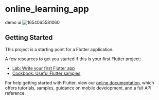 # online_learning_app

demo ui
![1654065581060](https://user-images.githubusercontent.com/66944039/171343488-8f85a481-0554-4fef-a1c1-9200c0a7a94d.jpg)


## Getting Started

This project is a starting point for a Flutter application.

A few resources to get you started if this is your first Flutter project:

- [Lab: Write your first Flutter app](https://flutter.dev/docs/get-started/codelab)
- [Cookbook: Useful Flutter samples](https://flutter.dev/docs/cookbook)

For help getting started with Flutter, view our
[online documentation](https://flutter.dev/docs), which offers tutorials,
samples, guidance on mobile development, and a full API reference.

